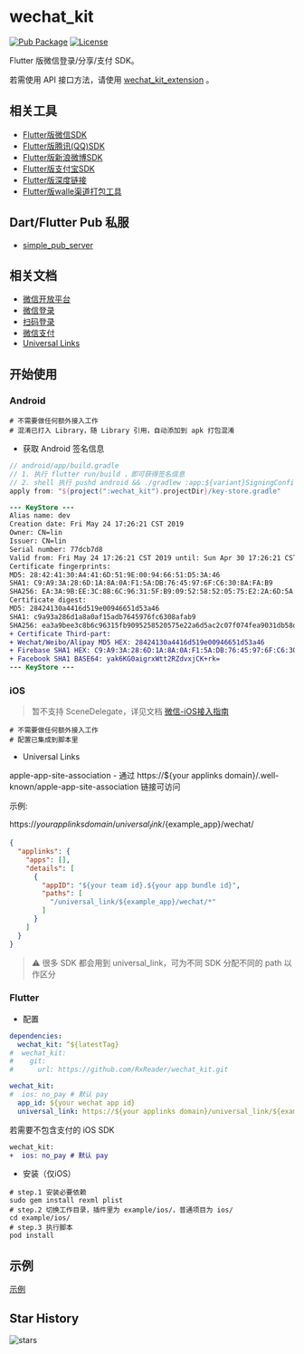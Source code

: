 # wechat_kit

[![Pub Package](https://img.shields.io/pub/v/wechat_kit.svg)](https://pub.dev/packages/wechat_kit)
[![License](https://img.shields.io/github/license/RxReader/wechat_kit)](https://github.com/RxReader/wechat_kit/blob/master/LICENSE)

Flutter 版微信登录/分享/支付 SDK。

若需使用 API 接口方法，请使用 [wechat_kit_extension](https://pub.flutter-io.cn/packages/wechat_kit_extension) 。

## 相关工具

* [Flutter版微信SDK](https://github.com/RxReader/wechat_kit)
* [Flutter版腾讯(QQ)SDK](https://github.com/RxReader/tencent_kit)
* [Flutter版新浪微博SDK](https://github.com/RxReader/weibo_kit)
* [Flutter版支付宝SDK](https://github.com/RxReader/alipay_kit)
* [Flutter版深度链接](https://github.com/RxReader/link_kit)
* [Flutter版walle渠道打包工具](https://github.com/RxReader/walle_kit)

## Dart/Flutter Pub 私服

* [simple_pub_server](https://github.com/RxReader/simple_pub_server)

## 相关文档

* [微信开放平台](https://open.weixin.qq.com/)
* [微信登录](https://open.weixin.qq.com/cgi-bin/showdocument?action=dir_list&t=resource/res_list&verify=1&id=open1419317851&token=&lang=zh_CN)
* [扫码登录](https://open.weixin.qq.com/cgi-bin/showdocument?action=dir_list&t=resource/res_list&verify=1&id=215238808828h4XN&token=&lang=zh_CN)
* [微信支付](https://open.weixin.qq.com/cgi-bin/showdocument?action=dir_list&t=resource/res_list&verify=1&id=open1419317780&token=&lang=zh_CN)
* [Universal Links](https://developer.apple.com/documentation/uikit/inter-process_communication/allowing_apps_and_websites_to_link_to_your_content)

## 开始使用

### Android

```
# 不需要做任何额外接入工作
# 混淆已打入 Library，随 Library 引用，自动添加到 apk 打包混淆
```

* 获取 Android 签名信息

```groovy
// android/app/build.gradle
// 1. 执行 flutter run/build ，即可获得签名信息
// 2. shell 执行 pushd android && ./gradlew :app:${variant}SigningConfig && popd (variant: debug/release/profile、flavorDebug/flavorRelease/flavorProfile)，即可获得签名信息
apply from: "${project(":wechat_kit").projectDir}/key-store.gradle"
```

```diff
--- KeyStore ---
Alias name: dev
Creation date: Fri May 24 17:26:21 CST 2019
Owner: CN=lin
Issuer: CN=lin
Serial number: 77dcb7d8
Valid from: Fri May 24 17:26:21 CST 2019 until: Sun Apr 30 17:26:21 CST 2119
Certificate fingerprints:
MD5: 28:42:41:30:A4:41:6D:51:9E:00:94:66:51:D5:3A:46
SHA1: C9:A9:3A:28:6D:1A:8A:0A:F1:5A:DB:76:45:97:6F:C6:30:8A:FA:B9
SHA256: EA:3A:9B:EE:3C:8B:6C:96:31:5F:B9:09:52:58:52:05:75:E2:2A:6D:5A:C2:C0:7F:07:4F:EA:90:31:DB:58:D8
Certificate digest:
MD5: 28424130a4416d519e00946651d53a46
SHA1: c9a93a286d1a8a0af15adb7645976fc6308afab9
SHA256: ea3a9bee3c8b6c96315fb9095258520575e22a6d5ac2c07f074fea9031db58d8
+ Certificate Third-part:
+ Wechat/Weibo/Alipay MD5 HEX: 28424130a4416d519e00946651d53a46
+ Firebase SHA1 HEX: C9:A9:3A:28:6D:1A:8A:0A:F1:5A:DB:76:45:97:6F:C6:30:8A:FA:B9
+ Facebook SHA1 BASE64: yak6KG0aigrxWtt2RZdvxjCK+rk=
--- KeyStore ---
```

### iOS

> 暂不支持 SceneDelegate，详见文档 [微信-iOS接入指南](https://developers.weixin.qq.com/doc/oplatform/Mobile_App/Access_Guide/iOS.html)

```
# 不需要做任何额外接入工作
# 配置已集成到脚本里
```

* Universal Links

apple-app-site-association - 通过 https://${your applinks domain}/.well-known/apple-app-site-association 链接可访问

示例: 

https://${your applinks domain}/universal_link/${example_app}/wechat/

```json
{
  "applinks": {
    "apps": [],
    "details": [
      {
        "appID": "${your team id}.${your app bundle id}",
        "paths": [
          "/universal_link/${example_app}/wechat/*"
        ]
      }
    ]
  }
}
```

> ⚠️ 很多 SDK 都会用到 universal_link，可为不同 SDK 分配不同的 path 以作区分

### Flutter

* 配置

```yaml
dependencies:
  wechat_kit: ^${latestTag}
#  wechat_kit:
#    git:
#      url: https://github.com/RxReader/wechat_kit.git

wechat_kit:
#  ios: no_pay # 默认 pay
  app_id: ${your wechat app id}
  universal_link: https://${your applinks domain}/universal_link/${example_app}/wechat/
```

若需要不包含支付的 iOS SDK

```diff
wechat_kit:
+  ios: no_pay # 默认 pay
```

* 安装（仅iOS）

```shell
# step.1 安装必要依赖
sudo gem install rexml plist
# step.2 切换工作目录，插件里为 example/ios/，普通项目为 ios/
cd example/ios/
# step.3 执行脚本
pod install
```

## 示例

[示例](./example/lib/main.dart)

## Star History

![stars](https://starchart.cc/rxreader/wechat_kit.svg)
